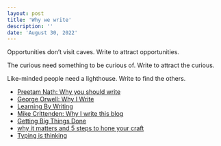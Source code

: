 ```yaml
---
layout: post
title: 'Why we write'
description: ''
date: 'August 30, 2022'
---
```


Opportunities don’t visit caves. Write to attract opportunities.

The curious need something to be curious of. Write to attract the curious.

Like-minded people need a lighthouse. Write to find the others.

- [Preetam Nath: Why you should write](https://www.preetamnath.com/blog/why-you-should-write)
- [George Orwell: Why I Write](https://www.orwell.ru/library/essays/wiw/english/e_wiw)
- [Learning By Writing](https://www.cold-takes.com/learning-by-writing/)
- [Mike Crittenden: Why I write this blog](https://critter.blog/2022/07/27/why-i-write-this-blog/)
- [Getting Big Things Done](https://brooker.co.za/blog/2020/10/19/big-changes.html)
- [why it matters and 5 steps to hone your craft](https://alearningaday.blog/2022/08/22/writing-why-it-matters-and-5-steps-to-hone-your-craft/)
- [Typing is thinking](https://gallant.dev/posts/typing-is-thinking/)
